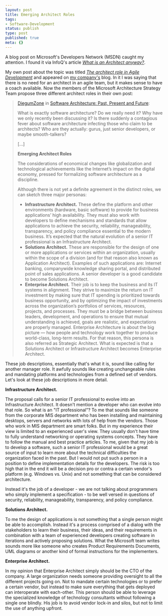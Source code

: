 ```yaml
---
layout: post
title: Emerging Architect Roles
tags:
- Software-Development
status: publish
type: post
published: true
meta: {}
---
```

<p>A blog post on Microsoft's Developers Network (MSDN) caught my attention. I found it via InfoQ's article <a href="http://www.infoq.com/news/2007/08/what-is-an-architect"><em>What is an Architect anyway?</em></a>.</p>

<p>My own post about the topic was titled <a href="http://www.caimito.net/caimitoEnglish/2007/07/14/1184445803680.html"><em>The architect role in Agile Development</em></a> and appeared on <a href="http://www.caimito.net">my company's</a> blog. In it I was saying that there is no need for an architect in an agile team, but it makes sense to have a coach available. Now the members of the Microsoft Architecture Strategy Team propose three different architect roles in their own post:</p>

<blockquote><a href="http://blogs.msdn.com/diegumzone">DiegumZone</a> in <a href="http://blogs.msdn.com/diegumzone/archive/2006/11/10/software-architecture-past-present-and-future.aspx">Software Architecture: Past, Present and Future</a>:<br>
<p>What is exactly software architecture? Do we really need it? Why have we only recently been discussing it? Is there suddenly a contagious fever about software architecture infecting those who claim to be architects? Who are they actually: gurus, just senior developers, or maybe smooth-talkers?</p>

<p>[...]</p>

<p><strong>Emerging Architect Roles</strong></p>

<p>The considerations of economical changes like globalization and technological achievements like the Internet&rsquo;s impact on the digital economy, pressed for formalizing software architecture as a discipline.</p>

<p>Although there is not yet a definite agreement in the distinct roles, we can sketch three major personas:</p>

<ul>
<li><strong>Infrastructure Architect.</strong> These define the platform and other environments (hardware, basic software) to provide for business applications&rsquo; high availability. They must also work with developers to define mechanisms and standards that allow applications to achieve the security, reliability, manageability, transparency, and policy compliance essential to the modern business. It&rsquo;s expected that the natural evolution of a senior IT professional is an Infrastructure Architect.</li>

<li><strong>Solutions Architect.</strong> These are responsible for the design of one or more applications or services within an organization, usually within the scope of a division (and for that reason also known as Application Architect). Examples of such applications are: Internet banking, companywide knowledge sharing portal, and distributed point of sales applications. A senior developer is a good candidate to become Solutions Architect.</li>

<li><strong>Enterprise Architect.</strong> Their job is to keep the business and its IT systems in alignment. They strive to maximize the return on IT investment by making sure that IT spending is prioritized towards business opportunity, and by optimizing the impact of investments across the organization&rsquo;s portfolios of services, resources, projects, and processes. They must be a bridge between business leaders, development, and operations to ensure that mutual understanding is achieved, goals are realistic, and expectations are properly managed. Enterprise Architecture is about the big picture &mdash; how people and technology work together to produce world-class, long-term results. For that reason, this persona is also referred as Strategic Architect. What is expected is that a Solutions Architect or Infrastructure Architect becomes Enterprise Architect.</li>
</ul>
</blockquote>

<p>These job descriptions, essentially that's what it is, sound like calling for another manager role. It awfully sounds like creating unchangeable rules and mandating platforms and technologies from a defined set of vendors. Let's look at these job descriptions in more detail.</p>

<p><strong>Infrastructure Architect.</strong></p>

<p>The proposal calls for a senior IT professional to evolve into an Infrastructure Architect. It doesn't mention a developer who can evolve into that role. So what is an "IT professional"? To me that sounds like someone from the corporate MIS department who has been installing and maintaining desktops, servers and networks with lots of help from the vendors. Those who work in MIS department are smart folks. But in my experience their view is limited to an experienced user's view. They usually don't have time to fully understand networking or operating systems concepts. They have to follow the manual and best practice articles. To me, given that my job is to develop a software, such a senior IT professional would be a great source of input to learn more about the technical difficulties the organization faced in the past. But I would not put such a person in a position to define implementation details for the developers. The risk is too high that in the end it will be a decision pro or contra a certain vendor's platform (e.g. Windows vs. Unix) and not something that can be considered architecture.</p>

<p>Instead it's the job of a developer - we are not talking about programmers who simply implement a specification - to be well versed in questions of security, reliability, manageability, transparency, and policy compliance.</p>

<p><strong>Solutions Architect.</strong></p>

<p>To me the design of applications is not something that a single person might be able to accomplish. Instead it's a process comprised of a dialog with the stakeholders to learn their business, their ideas, and their requirements in combination with a team of experienced developers creating software in iterations and actively proposing solutions. What the Microsoft team writes sounds more like someone who creates Product Requirements Documents, UML diagrams or another kind of formal instructions for the implementers.</p>

<p><strong>Enterprise Architect.</strong></p>

<p>In my opinion that Enterprise Architect simply should be the CTO of the company. A large organization needs someone providing oversight to all the different projects going on. Not to mandate certain technologies or to prefer a certain vendor, but instead to make sure everything that gets deployed can interoperate with each-other. This person should be able to leverage the specialized knowledge of technology consultants without following a single one blindly. His job is to avoid vendor lock-in and silos, but not to limit the use of anything upfront.</p>
